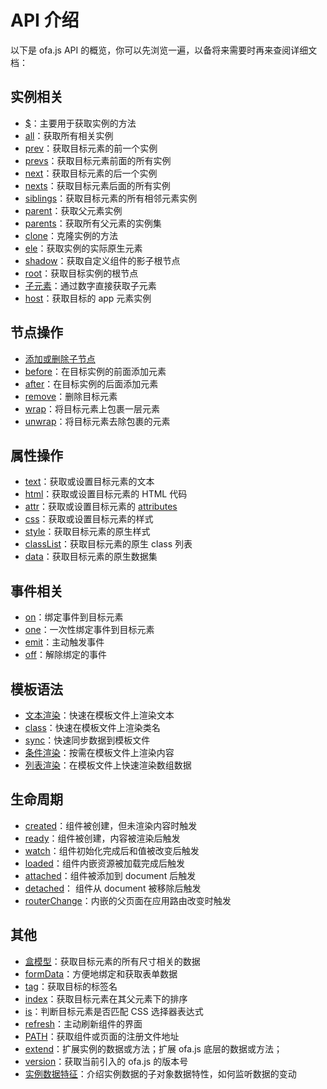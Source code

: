 # API 介绍

以下是 ofa.js API 的概览，你可以先浏览一遍，以备将来需要时再来查阅详细文档：

## 实例相关

- [$](./instance/dollar.md)：主要用于获取实例的方法
- [all](./instance/all.md)：获取所有相关实例
- [prev](./instance/prev.md)：获取目标元素的前一个实例
- [prevs](./instance/prevs.md)：获取目标元素前面的所有实例
- [next](./instance/next.md)：获取目标元素的后一个实例
- [nexts](./instance/nexts.md)：获取目标元素后面的所有实例
- [siblings](./instance/siblings.md)：获取目标元素的所有相邻元素实例
- [parent](./instance/parent.md)：获取父元素实例
- [parents](./instance/parents.md)：获取所有父元素的实例集
- [clone](./instance/clone.md)：克隆实例的方法
- [ele](./instance/ele.md)：获取实例的实际原生元素
- [shadow](./instance/shadow.md)：获取自定义组件的影子根节点
- [root](./instance/root.md)：获取目标实例的根节点
- [子元素](./instance/children.md)：通过数字直接获取子元素
- [host](./instance/host.md)：获取目标的 app 元素实例

## 节点操作

- [添加或删除子节点](./operation/array-like.md)
- [before](./operation/before.md)：在目标实例的前面添加元素
- [after](./operation/after.md)：在目标实例的后面添加元素
- [remove](./operation/remove.md)：删除目标元素
- [wrap](./operation/wrap.md)：将目标元素上包裹一层元素
- [unwrap](./operation/unwrap.md)：将目标元素去除包裹的元素

## 属性操作

- [text](./props/text.md)：获取或设置目标元素的文本
- [html](./props/html.md)：获取或设置目标元素的 HTML 代码
- [attr](./props/attr.md)：获取或设置目标元素的 [attributes](https://developer.mozilla.org/en-US/docs/Web/API/Element/attributes)
- [css](./props/css.md)：获取或设置目标元素的样式
- [style](./props/style.md)：获取目标元素的原生样式
- [classList](./props/class-list.md)：获取目标元素的原生 class 列表
- [data](./props/data.md)：获取目标元素的原生数据集

## 事件相关

- [on](./event/on.md)：绑定事件到目标元素
- [one](./event/one.md)：一次性绑定事件到目标元素
- [emit](./event/emit.md)：主动触发事件
- [off](./event/off.md)：解除绑定的事件

## 模板语法

- [文本渲染](./temp-syntax/text-render.md)：快速在模板文件上渲染文本
- [class](./temp-syntax/class.md)：快速在模板文件上渲染类名
- [sync](./temp-syntax/sync.md)：快速同步数据到模板文件
- [条件渲染](./temp-syntax/condition.md)：按需在模板文件上渲染内容
- [列表渲染](./temp-syntax/fill.md)：在模板文件上快速渲染数组数据

## 生命周期
- [created](./life-cycle/created.md)：组件被创建，但未渲染内容时触发
- [ready](./life-cycle/ready.md)：组件被创建，内容被渲染后触发
- [watch](./life-cycle/watch.md)：组件初始化完成后和值被改变后触发
- [loaded](./life-cycle/loaded.md)：组件内嵌资源被加载完成后触发
- [attached](./life-cycle/attached.md)：组件被添加到 document 后触发
- [detached](./life-cycle/detached.md)： 组件从 document 被移除后触发
- [routerChange](./life-cycle/router-change.md)：内嵌的父页面在应用路由改变时触发

## 其他

- [盒模型](./others/box.md)：获取目标元素的所有尺寸相关的数据
- [formData](./others/form-data.md)：方便地绑定和获取表单数据
- [tag](./others/tag.md)：获取目标的标签名
- [index](./others/index.md)：获取目标元素在其父元素下的排序
- [is](./others/is.md)：判断目标元素是否匹配 CSS 选择器表达式
- [refresh](./others/refresh.md)：主动刷新组件的界面
- [PATH](./others/path.md)：获取组件或页面的注册文件地址
- [extend](./others/extend.md)：扩展实例的数据或方法；扩展 ofa.js 底层的数据或方法；
- [version](./others/version.md)：获取当前引入的 ofa.js 的版本号
- [实例数据特征](./others/stanz.md)：介绍实例数据的子对象数据特性，如何监听数据的变动